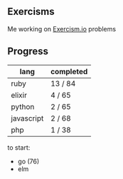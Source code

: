 ## Exercisms

Me working on [Exercism.io](http://exercism.io/) problems

## Progress

lang       | completed
-----------|-----------
ruby       | 13 / 84
elixir     |  4 / 65
python     |  2 / 65
javascript |  2 / 68
php        |  1 / 38

to start:
- go (76)
- elm
